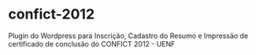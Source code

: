 # confict-2012
Plugin do Wordpress para Inscrição, Cadastro do Resumo e Impressão de certificado de conclusão do CONFICT 2012 - UENF

